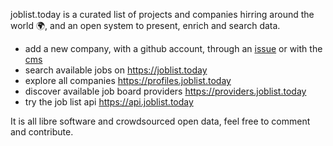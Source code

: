 joblist.today is a curated list of projects and companies hirring around the world 🌍, and an open system to present, enrich and search data.

- add a new company, with a github account, through an [issue](https://github.com/joblisttoday/data/issues/new/choose) or with the [cms](https://edit.joblist.today)
- search available jobs on https://joblist.today
- explore all companies https://profiles.joblist.today
- discover available job board providers https://providers.joblist.today
- try the job list api https://api.joblist.today

It is all libre software and crowdsourced open data, feel free to comment and contribute.
